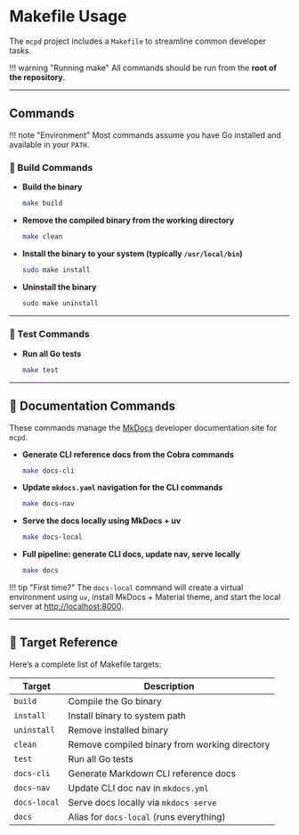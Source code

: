 # Makefile Usage

The `mcpd` project includes a `Makefile` to streamline common developer tasks. 

!!! warning "Running make"
    All commands should be run from the **root of the repository**.

---

## Commands

!!! note "Environment"
    Most commands assume you have Go installed and available in your `PATH`.

### 🧱 Build Commands

- **Build the binary**
    ```bash
    make build
    ```

- **Remove the compiled binary from the working directory**
    ```bash
    make clean
    ```

- **Install the binary to your system (typically `/usr/local/bin`)**
    ```bash
    sudo make install
    ```

- **Uninstall the binary**
    ```bash
    sudo make uninstall
    ```

---

### 🧪 Test Commands

- **Run all Go tests**
    ```bash
    make test
    ```

---

## 📝 Documentation Commands

These commands manage the [MkDocs](https://www.mkdocs.org) developer documentation site for `mcpd`.

- **Generate CLI reference docs from the Cobra commands**
    ```bash
    make docs-cli
    ```

- **Update `mkdocs.yaml` navigation for the CLI commands**
    ```bash
    make docs-nav
    ```

- **Serve the docs locally using MkDocs + uv**
    ```bash
    make docs-local
    ```

- **Full pipeline: generate CLI docs, update nav, serve locally**
    ```bash
    make docs
    ```

!!! tip "First time?"
    The `docs-local` command will create a virtual environment using `uv`, install MkDocs + Material theme, and start the local server at [http://localhost:8000](http://localhost:8000).

---

## 🧭 Target Reference

Here’s a complete list of Makefile targets:

| Target         | Description                                       |
|----------------|---------------------------------------------------|
| `build`        | Compile the Go binary                             |
| `install`      | Install binary to system path                     |
| `uninstall`    | Remove installed binary                           |
| `clean`        | Remove compiled binary from working directory     |
| `test`         | Run all Go tests                                  |
| `docs-cli`     | Generate Markdown CLI reference docs              |
| `docs-nav`     | Update CLI doc nav in `mkdocs.yml`                |
| `docs-local`   | Serve docs locally via `mkdocs serve`             |
| `docs`         | Alias for `docs-local` (runs everything)          |


